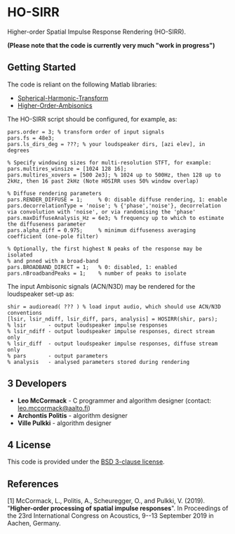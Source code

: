 # HO-SIRR

Higher-order Spatial Impulse Response Rendering (HO-SIRR).

**(Please note that the code is currently very much "work in progress")**


## Getting Started

The code is reliant on the following Matlab libraries:
* [Spherical-Harmonic-Transform](https://github.com/polarch/Spherical-Harmonic-Transform)
* [Higher-Order-Ambisonics](https://github.com/polarch/Higher-Order-Ambisonics)

The HO-SIRR script should be configured, for example, as:
```
pars.order = 3; % transform order of input signals  
pars.fs = 48e3; 
pars.ls_dirs_deg = ???; % your loudspeaker dirs, [azi elev], in degrees

% Specify windowing sizes for multi-resolution STFT, for example:
pars.multires_winsize = [1024 128 16]; 
pars.multires_xovers = [500 2e3]; % 1024 up to 500Hz, then 128 up to 2kHz, then 16 past 2kHz (Note HOSIRR uses 50% window overlap)

% Diffuse rendering parameters
pars.RENDER_DIFFUSE = 1;     % 0: disable diffuse rendering, 1: enable
pars.decorrelationType = 'noise'; % {'phase','noise'}, decorrelation via convolution with 'noise', or via randomising the 'phase'
pars.maxDiffuseAnalysis_Hz = 6e3; % frequency up to which to estimate the diffuseness parameter 
pars.alpha_diff = 0.975;     % minimum diffuseness averaging coefficient (one-pole filter)

% Optionally, the first highest N peaks of the response may be isolated
% and pnned with a broad-band 
pars.BROADBAND_DIRECT = 1;   % 0: disabled, 1: enabled
pars.nBroadbandPeaks = 1;    % number of peaks to isolate 
```

The input Ambisonic signals (ACN/N3D) may be rendered for the loudspeaker set-up as:

```
shir = audioread( ??? ) % load input audio, which should use ACN/N3D conventions
[lsir, lsir_ndiff, lsir_diff, pars, analysis] = HOSIRR(shir, pars);
% lsir       - output loudspeaker impulse responses
% lsir_ndiff - output loudspeaker impulse responses, direct stream only
% lsir_diff  - output loudspeaker impulse responses, diffuse stream only
% pars       - output parameters
% analysis   - analysed parameters stored during rendering
```

## 3  Developers

* **Leo McCormack** - C programmer and algorithm designer (contact: leo.mccormack@aalto.fi)
* **Archontis Politis** - algorithm designer
* **Ville Pulkki** - algorithm designer

## 4  License

This code is provided under the [BSD 3-clause license](https://opensource.org/licenses/BSD-3-Clause). 

## References 

[1] McCormack, L., Politis, A., Scheuregger, O., and Pulkki, V. (2019). "**Higher-order processing of spatial impulse responses**".
In Proceedings of the 23rd International Congress on Acoustics, 9--13 September 2019 in Aachen, Germany.
